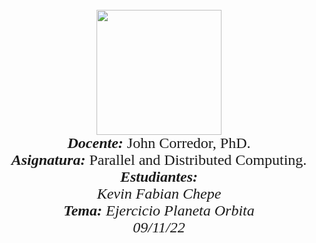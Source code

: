 <p align="center">
<FONT FACE="times new roman" SIZE=5>
<br>
<img src="https://res-5.cloudinary.com/crunchbase-production/image/upload/c_lpad,h_256,w_256,f_auto,q_auto:eco/v1455514364/pim02bzqvgz0hibsra41.png"
width="200" height="200">
</img>
<br>
<i><b>Docente:</b></i> John Corredor, PhD.
<br>
<i><b>Asignatura:</b></i> Parallel and Distributed Computing.
<br>
<i><b>Estudiantes:</b><br>Kevin Fabian Chepe<br>
<i><b>Tema:</b></i> Ejercicio Planeta Orbita
<br>
09/11/22
<br>
</FONT>
</p>
